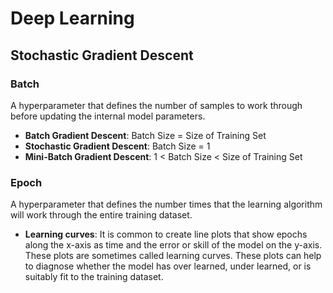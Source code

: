 # Deep Learning

## Stochastic Gradient Descent
 
### Batch

A hyperparameter that defines the number of samples to work through before updating the internal model parameters.

- **Batch Gradient Descent**: Batch Size = Size of Training Set
- **Stochastic Gradient Descent**: Batch Size = 1
- **Mini-Batch Gradient Descent**: 1 < Batch Size < Size of Training Set

### Epoch

A hyperparameter that defines the number times that the learning algorithm will work through the entire training dataset.

- **Learning curves**: 
It is common to create line plots that show epochs along the x-axis as time and the error or skill of the model on the y-axis. These plots are sometimes called learning curves. These plots can help to diagnose whether the model has over learned, under learned, or is suitably fit to the training dataset.

